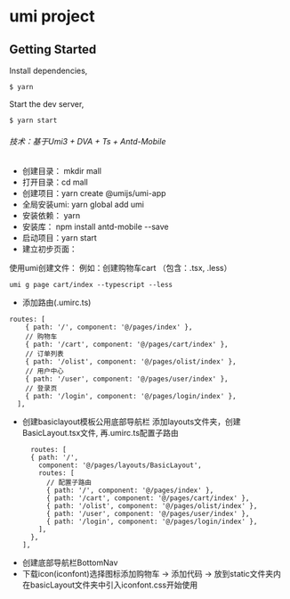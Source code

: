 # umi project

## Getting Started

Install dependencies,

```bash
$ yarn
```

Start the dev server,

```bash
$ yarn start
```
###### 技术：基于Umi3 + DVA + Ts + Antd-Mobile
- 创建目录： mkdir mall
- 打开目录：cd mall
- 创建项目：yarn create @umijs/umi-app
- 全局安装umi: yarn global add umi
- 安装依赖： yarn
- 安装库： npm install antd-mobile --save
- 启动项目：yarn start
- 建立初步页面：

使用umi创建文件：
例如：创建购物车cart （包含：.tsx, .less）
```
umi g page cart/index --typescript --less
```
- 添加路由(.umirc.ts)
```
routes: [
    { path: '/', component: '@/pages/index' },
    // 购物车
    { path: '/cart', component: '@/pages/cart/index' },
    // 订单列表
    { path: '/olist', component: '@/pages/olist/index' },
    // 用户中心
    { path: '/user', component: '@/pages/user/index' },
    // 登录页
    { path: '/login', component: '@/pages/login/index' },
  ],
  ```
- 创建basiclayout模板公用底部导航栏
  添加layouts文件夹，创建BasicLayout.tsx文件, 再.umirc.ts配置子路由
  ```
    routes: [
    { path: '/', 
      component: '@/pages/layouts/BasicLayout', 
      routes: [
        // 配置子路由
        { path: '/', component: '@/pages/index' },
        { path: '/cart', component: '@/pages/cart/index' },
        { path: '/olist', component: '@/pages/olist/index' },
        { path: '/user', component: '@/pages/user/index' },
        { path: '/login', component: '@/pages/login/index' },
      ],
    },
  ],
  ```
- 创建底部导航栏BottomNav
- 下载icon(iconfont)选择图标添加购物车 -> 添加代码 -> 放到static文件夹内
  在basicLayout文件夹中引入iconfont.css开始使用